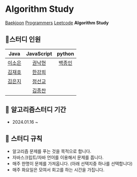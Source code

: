 # Algorithm Study

[Baekjoon](https://www.acmicpc.net/) [Programmers](https://school.programmers.co.kr/learn/challenges?order=acceptance_desc)  [Leetcode](https://leetcode.com/)  **Algorithm Study**

## :rainbow:스터디 인원
 
| **Java** | **JavaScript** |  **python** |
|:---:|:---:| :---:| 
|[이소은](https://github.com/ddonydev) |[권낙현](https://github.com/knh6269)| [백종인](https://github.com/rookedsysc)  |
|[김재호](https://github.com/chamominedev) |[한강희](https://github.com/hanabcde2) |  | 
|[김은지](https://github.com/EunJeeKim0402) |[정선교](https://github.com/tjsry0466) |  |
| |[김종찬](https://github.com/kickbelldev)| |

## :rainbow: 알고리즘스터디 기간

- 2024.01.16 ~

## :rainbow: 스터디 규칙

- 알고리즘 문제를 푸는 것을 목적으로 합니다.
- 자바스크립트/자바 언어를 이용해서 문제를 풉니다.
- 매주 한명이 문제를 가져옵니다. (아래 선택지중 하나를 선택합니다) 
- 매주 화요일은 모여서 회고를 하는 시간을 가집니다.

